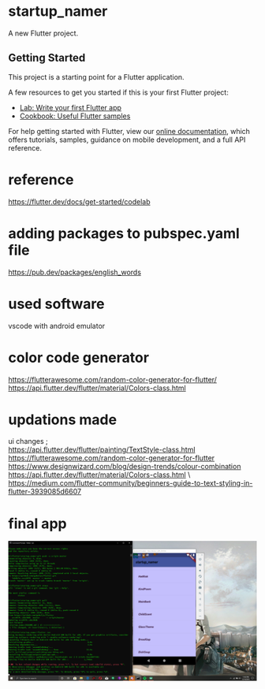 # startup_namer

A new Flutter project.

## Getting Started

This project is a starting point for a Flutter application.

A few resources to get you started if this is your first Flutter project:

- [Lab: Write your first Flutter app](https://flutter.dev/docs/get-started/codelab)
- [Cookbook: Useful Flutter samples](https://flutter.dev/docs/cookbook)

For help getting started with Flutter, view our
[online documentation](https://flutter.dev/docs), which offers tutorials,
samples, guidance on mobile development, and a full API reference.


# reference 
https://flutter.dev/docs/get-started/codelab

# adding packages to pubspec.yaml file

https://pub.dev/packages/english_words


# used software 

vscode with android emulator


# color code generator 

https://flutterawesome.com/random-color-generator-for-flutter/ \
https://api.flutter.dev/flutter/material/Colors-class.html

# updations made

ui changes ; \
https://api.flutter.dev/flutter/painting/TextStyle-class.html \
https://flutterawesome.com/random-color-generator-for-flutter \
https://www.designwizard.com/blog/design-trends/colour-combination \
https://api.flutter.dev/flutter/material/Colors-class.html \ 
https://medium.com/flutter-community/beginners-guide-to-text-styling-in-flutter-3939085d6607 


# final app

![](images/startupnamerapp.png)





